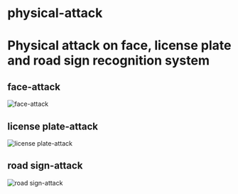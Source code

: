 # physical-attack
Physical attack on face, license plate and road sign recognition system
===

face-attack
---
![face-attack](https://github.com/ssssssj/physical-attack/blob/master/face-attack.gif)

license plate-attack
---
![license plate-attack](https://github.com/ssssssj/physical-attack/blob/master/license%20plate-attack.gif)

road sign-attack
---
![road sign-attack](https://github.com/ssssssj/physical-attack/blob/master/%20road%20sign-attack.gif)
